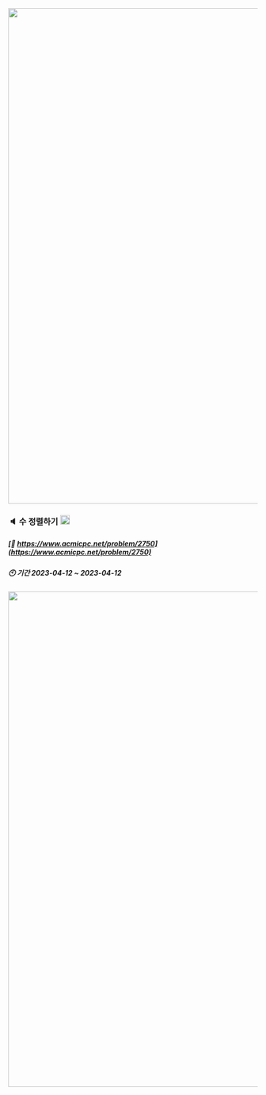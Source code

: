 <div><img src="https://user-images.githubusercontent.com/116149736/200574871-cf4ba89d-73f1-461e-adb7-7dd300720fff.jpg" width="1000"/>

### :speaker: 수 정렬하기 <img src="https://static.solved.ac/tier_small/4.svg" height="19"/>
  
##### [:link: https://www.acmicpc.net/problem/2750](https://www.acmicpc.net/problem/2750)
##### :clock10: 기간 2023-04-12 ~ 2023-04-12
  
<div><img src="https://user-images.githubusercontent.com/116149736/200578139-c971c35c-12fb-4f41-a730-db93e0301797.jpg" width="1000"/>